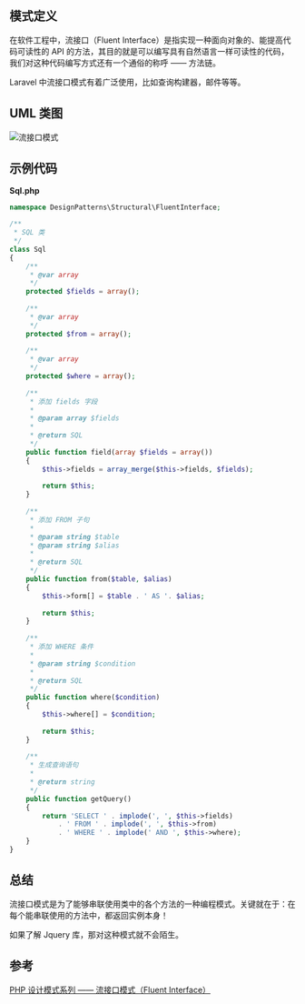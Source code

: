 ## 模式定义
在软件工程中，流接口（Fluent Interface）是指实现一种面向对象的、能提高代码可读性的 API 的方法，其目的就是可以编写具有自然语言一样可读性的代码，我们对这种代码编写方式还有一个通俗的称呼 —— 方法链。

Laravel 中流接口模式有着广泛使用，比如查询构建器，邮件等等。


## UML 类图
![流接口模式](http://7xkt52.com1.z0.glb.clouddn.com/markdown/1467734799559.png)


## 示例代码

**Sql.php**

```php
namespace DesignPatterns\Structural\FluentInterface;

/**
 * SQL 类
 */
class Sql
{
    /**
     * @var array
     */
    protected $fields = array();
    
    /**
     * @var array
     */
    protected $from = array();
    
    /**
     * @var array
     */
    protected $where = array();
    
    /**
     * 添加 fields 字段
     *
     * @param array $fields
     *
     * @return SQL
     */
    public function field(array $fields = array())
    {
        $this->fields = array_merge($this->fields, $fields);
        
        return $this;
    }
    
    /**
     * 添加 FROM 子句
     *
     * @param string $table
     * @param string $alias
     *
     * @return SQL
     */
    public function from($table, $alias)
    {
        $this->form[] = $table . ' AS '. $alias;
        
        return $this;
    }
    
    /**
     * 添加 WHERE 条件
     *
     * @param string $condition
     *
     * @return SQL
     */
    public function where($condition)
    {
        $this->where[] = $condition;
        
        return $this;
    }
    
    /**
     * 生成查询语句
     *
     * @return string
     */
    public function getQuery()
    {
        return 'SELECT ' . implode(', ', $this->fields)
            . ' FROM ' . implode(', ', $this->from)
            . ' WHERE ' . implode(' AND ', $this->where);
    }
}
```


## 总结
流接口模式是为了能够串联使用类中的各个方法的一种编程模式。关键就在于：在每个能串联使用的方法中，都返回实例本身！

如果了解 Jquery 库，那对这种模式就不会陌生。


## 参考
[PHP 设计模式系列 —— 流接口模式（Fluent Interface）](http://laravelacademy.org/post/2828.html)

